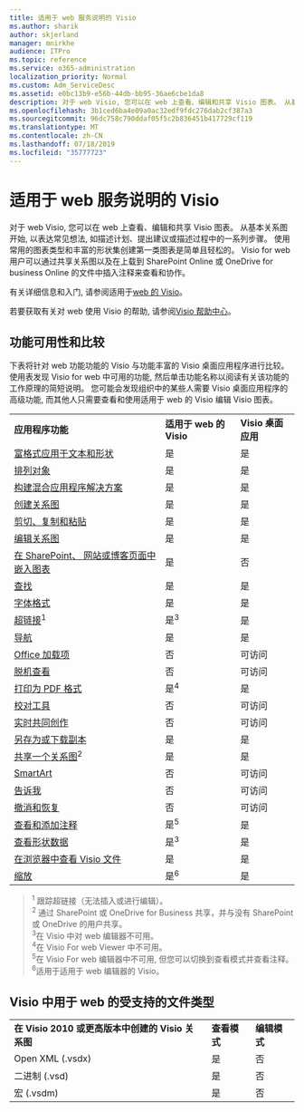 ```yaml
---
title: 适用于 web 服务说明的 Visio
ms.author: sharik
author: skjerland
manager: mnirkhe
audience: ITPro
ms.topic: reference
ms.service: o365-administration
localization_priority: Normal
ms.custom: Adm_ServiceDesc
ms.assetid: e0bc13b9-e56b-44db-bb95-36ae6cbe1da8
description: 对于 web Visio, 您可以在 web 上查看、编辑和共享 Visio 图表。 从基本关系图开始, 以表达常见想法, 如描述计划、提出建议或描述过程中的一系列步骤。 使用常用的图表类型和丰富的形状集创建第一类图表是简单且轻松的。 Visio for web 用户可以通过共享关系图以及在上载到 SharePoint Online 或 OneDrive for business Online 的文件中插入注释来查看和协作。
ms.openlocfilehash: 3b1ced6ba4e09a0ac32edf9fdc276dab2cf387a3
ms.sourcegitcommit: 96dc758c790ddaf05f5c2b836451b417729cf119
ms.translationtype: MT
ms.contentlocale: zh-CN
ms.lasthandoff: 07/18/2019
ms.locfileid: "35777723"
---
```

# <a name="visio-for-the-web-service-description"></a>适用于 web 服务说明的 Visio

对于 web Visio, 您可以在 web 上查看、编辑和共享 Visio 图表。 从基本关系图开始, 以表达常见想法, 如描述计划、提出建议或描述过程中的一系列步骤。 使用常用的图表类型和丰富的形状集创建第一类图表是简单且轻松的。 Visio for web 用户可以通过共享关系图以及在上载到 SharePoint Online 或 OneDrive for business Online 的文件中插入注释来查看和协作。
  
有关详细信息和入门, 请参阅适用于[web 的 Visio](https://products.office.com/en-US/visio/visio-online)。
  
若要获取有关对 web 使用 Visio 的帮助, 请参阅[Visio 帮助中心](https://support.office.com/visio)。
  
## <a name="feature-availability-and-comparison"></a>功能可用性和比较

下表将针对 web 功能功能的 Visio 与功能丰富的 Visio 桌面应用程序进行比较。 使用表发现 Visio for web 中可用的功能, 然后单击功能名称以阅读有关该功能的工作原理的简短说明。 您可能会发现组织中的某些人需要 Visio 桌面应用程序的高级功能, 而其他人只需要查看和使用适用于 web 的 Visio 编辑 Visio 图表。 
  
||||
|:-----|:-----|:-----|
|**应用程序功能** <br/> |**适用于 web 的 Visio** <br/> |**Visio 桌面应用** <br/> |
|[富格式应用于文本和形状](visio-online.md#BM_1) <br/> |是  <br/> |是  <br/> |
|[排列对象](visio-online.md#BM_2) <br/> |是  <br/> |是  <br/> |
|[构建混合应用程序解决方案](visio-online.md#BM_3) <br/> |是  <br/> |是  <br/> |
|[创建关系图](visio-online.md#BM_4) <br/> |是  <br/> |是  <br/> |
|[剪切、复制和粘贴](visio-online.md#BM_5) <br/> |是  <br/> |是  <br/> |
|[编辑关系图](visio-online.md#BM_6) <br/> |是  <br/> |是  <br/> |
|[在 SharePoint、 网站或博客页面中嵌入图表](visio-online.md#BM_7) <br/> |是  <br/> |否  <br/> |
|[查找](visio-online.md#BM_8) <br/> |是  <br/> |是  <br/> |
|[字体格式](visio-online.md#BM_9) <br/> |是  <br/> |是  <br/> |
|[超链接](visio-online.md#BM_10)<sup>1</sup> <br/> |是<sup>3</sup> <br/> |是  <br/> |
|[导航](visio-online.md#BM_11) <br/> |是  <br/> |是  <br/> |
|[Office 加载项](visio-online.md#BM_12) <br/> |否  <br/> |可访问  <br/> |
|[脱机查看](visio-online.md#BM_13) <br/> |否  <br/> |可访问  <br/> |
|[打印为 PDF 格式](visio-online.md#BM_14) <br/> |是<sup>4</sup> <br/> |是  <br/> |
|[校对工具](visio-online.md#BM_15) <br/> |否  <br/> |可访问  <br/> |
|[实时共同创作](visio-online.md#BM_16) <br/> |否  <br/> |可访问  <br/> |
|[另存为或下载副本](visio-online.md#BM_17) <br/> |是  <br/> |是  <br/> |
|[共享一个关系图](visio-online.md#BM_18)<sup>2</sup> <br/> |是  <br/> |是  <br/> |
|[SmartArt](visio-online.md#BM_19) <br/> |否  <br/> |可访问  <br/> |
|[告诉我](visio-online.md#BM_20) <br/> |否  <br/> |可访问  <br/> |
|[撤消和恢复](visio-online.md#BM_21) <br/> |否  <br/> |可访问  <br/> |
|[查看和添加注释](visio-online.md#BM_22) <br/> |是<sup>5</sup> <br/> |是  <br/> |
|[查看形状数据](visio-online.md#BM_23) <br/> |是<sup>3</sup> <br/> |是  <br/> |
|[在浏览器中查看 Visio 文件](visio-online.md#BM_24) <br/> |是  <br/> |是  <br/> |
|[缩放](visio-online.md#BM_25) <br/> |是<sup>6</sup> <br/> |是  <br/> |
   
> <sup>1</sup> 跟踪超链接（无法插入或进行编辑）。 
<br/><sup>2</sup> 通过 SharePoint 或 OneDrive for Business 共享，并与没有 SharePoint 或 OneDrive 的用户共享。 
<br/> <sup>3</sup>在 Visio 中对 web 编辑器不可用。
<br/><sup>4</sup>在 Visio For web Viewer 中不可用。 
<br/><sup>5</sup>在 Visio For web 编辑器中不可用, 但您可以切换到查看模式并查看注释。 
<br/><sup>6</sup>适用于适用于 web 编辑器的 Visio。 
  
## <a name="supported-file-types-in-visio-for-the-web"></a>Visio 中用于 web 的受支持的文件类型

||||
|:-----|:-----|:-----|
|**在 Visio 2010 或更高版本中创建的 Visio 关系图** <br/> |**查看模式** <br/> |**编辑模式** <br/> |
|Open XML (.vsdx)  <br/> |是  <br/> |否  <br/> |
|二进制 (.vsd)  <br/> |是  <br/> |否  <br/> |
|宏 (.vsdm)  <br/> |是  <br/> |否  <br/> |
   

